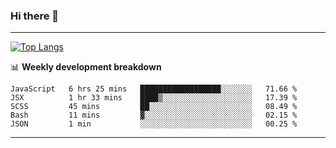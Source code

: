 ### Hi there 👋

-------
[![Top Langs](https://github-readme-stats.vercel.app/api/top-langs/?username=ashish-r)](https://github.com/anuraghazra/github-readme-stats)

📊 **Weekly development breakdown**
<!--START_SECTION:waka-->
```text
JavaScript   6 hrs 25 mins   ██████████████████░░░░░░░   71.66 % 
JSX          1 hr 33 mins    ████▒░░░░░░░░░░░░░░░░░░░░   17.39 % 
SCSS         45 mins         ██░░░░░░░░░░░░░░░░░░░░░░░   08.49 % 
Bash         11 mins         ▓░░░░░░░░░░░░░░░░░░░░░░░░   02.15 % 
JSON         1 min           ░░░░░░░░░░░░░░░░░░░░░░░░░   00.25 % 
```
<!--END_SECTION:waka-->
-------

<!--
**ashish-r/ashish-r** is a ✨ _special_ ✨ repository because its `README.md` (this file) appears on your GitHub profile.

Here are some ideas to get you started:

- 🔭 I’m currently working on ...
- 🌱 I’m currently learning ...
- 👯 I’m looking to collaborate on ...
- 🤔 I’m looking for help with ...
- 💬 Ask me about ...
- 📫 How to reach me: ...
- 😄 Pronouns: ...
- ⚡ Fun fact: ...
-->
